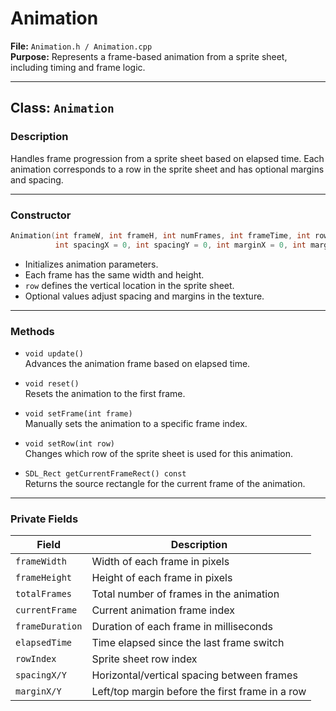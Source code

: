 # Animation

**File:** `Animation.h / Animation.cpp`  
**Purpose:** Represents a frame-based animation from a sprite sheet, including timing and frame logic.

---

## Class: `Animation`

### Description
Handles frame progression from a sprite sheet based on elapsed time. Each animation corresponds to a row in the sprite sheet and has optional margins and spacing.

---

### Constructor
```cpp
Animation(int frameW, int frameH, int numFrames, int frameTime, int row,
          int spacingX = 0, int spacingY = 0, int marginX = 0, int marginY = 0);
```
- Initializes animation parameters.
- Each frame has the same width and height.
- `row` defines the vertical location in the sprite sheet.
- Optional values adjust spacing and margins in the texture.

---

### Methods

- `void update()`  
  Advances the animation frame based on elapsed time.

- `void reset()`  
  Resets the animation to the first frame.

- `void setFrame(int frame)`  
  Manually sets the animation to a specific frame index.

- `void setRow(int row)`  
  Changes which row of the sprite sheet is used for this animation.

- `SDL_Rect getCurrentFrameRect() const`  
  Returns the source rectangle for the current frame of the animation.

---

### Private Fields

| Field         | Description                                      |
|---------------|--------------------------------------------------|
| `frameWidth`  | Width of each frame in pixels                    |
| `frameHeight` | Height of each frame in pixels                   |
| `totalFrames` | Total number of frames in the animation          |
| `currentFrame`| Current animation frame index                    |
| `frameDuration`| Duration of each frame in milliseconds          |
| `elapsedTime` | Time elapsed since the last frame switch         |
| `rowIndex`    | Sprite sheet row index                           |
| `spacingX/Y`  | Horizontal/vertical spacing between frames       |
| `marginX/Y`   | Left/top margin before the first frame in a row  |